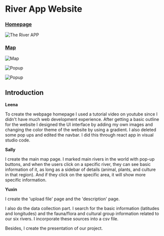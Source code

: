 # River App Website

### [Homepage](https://634c81f7181d4558b49de6da--elaborate-florentine-d2cd8a.netlify.app/)

![The River APP](https://i.postimg.cc/15wB24Rs/websitehomepage.png)


### [Map](https://634c81f7181d4558b49de6da--elaborate-florentine-d2cd8a.netlify.app/)

![Map](https://i.postimg.cc/9FCwXftW/map.png)

![Popup](https://i.postimg.cc/VsB5h8y2/popup1.png)

![Popup](https://i.postimg.cc/RZ80tCfJ/popup2.png)

## Introduction

**Leena**

To create the webpage homepage I used a tutorial video on youtube since I didn't have much web development experience. After getting a basic outline for the website I designed the UI interface by adding my own images and changing the color theme of the website by using a gradient. I also deleted some pop ups and edited the navbar. I did this through react app in visual studio code.

**Sally**

I create the main map page. I marked main rivers in the world with pop-up buttons, and when the users click on a specific river, they can see basic information of it, as long as a sidebar of details (animal, plants, and culture in that region). And if they click on the specific area, it will show more specific information.

**Yuxin**

I create the 'upload file' page and the 'description' page. 

I also do the data collection part. I search for the basic information (latitudes and longitudes) and the fauna/flora and cultural group information related to our six rivers. I incorporate these sources into a csv file.

Besides, I create the presentation of our project.
